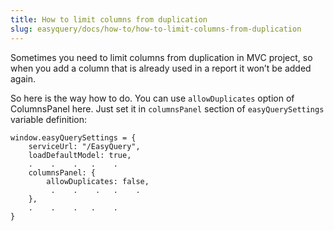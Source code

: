 ```yaml
---
title: How to limit columns from duplication
slug: easyquery/docs/how-to/how-to-limit-columns-from-duplication
---
```



Sometimes you need to limit columns from duplication in MVC project, so when you add a column that is already used in a report it won’t be added again. 
 
So here is the way how to do. You can use `allowDuplicates` option of ColumnsPanel here. Just set it in `columnsPanel` section of `easyQuerySettings` variable definition:
 
```
window.easyQuerySettings = {
    serviceUrl: "/EasyQuery",
    loadDefaultModel: true,
    .    .    .   .    .
    columnsPanel: {
        allowDuplicates: false,
         .    .    .   .    .
    },
    .    .    .   .    .
}
```